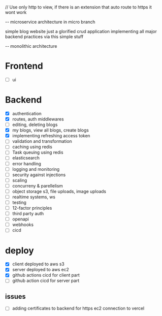 // Use only http to view, if there is an extension that auto route to https it wont work

-- microservice architecture in micro branch

simple blog website
just a glorified crud application
implementing all major backend practices via this simple stuff

-- monolithic architecture

# Frontend
- [ ] ui
# Backend
- [x] authentication
- [x] routes, auth middlewares
- [ ] editing, deleting blogs
- [x] my blogs, view all blogs, create blogs
- [x] implementing refreshing access token
- [ ] validation and transformation
- [ ] caching using redis
- [ ] Task queuing using redis
- [ ] elasticsearch
- [ ] error handling
- [ ] logging and monitoring
- [ ] security against injections
- [ ] scaling
- [ ] concurreny & parellelism
- [ ] object storage s3, file uploads, image uploads
- [ ] realtime systems, ws
- [ ] testing
- [ ] 12-factor principles
- [ ] third party auth
- [ ] openapi
- [ ] webhooks
- [ ] cicd

# deploy
 - [x] client deployed to aws s3
 - [X] server deployed to aws ec2
 - [x] github actions cicd for client part
 - [ ] github action cicd for server part

## issues
- [ ] adding certificates to backend for https ec2 connection to vercel
